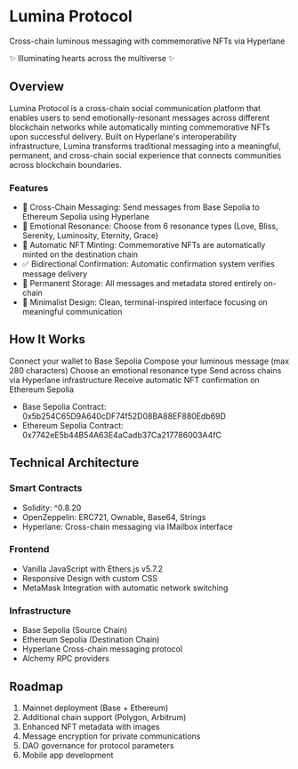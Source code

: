 # Lumina Protocol
Cross-chain luminous messaging with commemorative NFTs via Hyperlane

✨ Illuminating hearts across the multiverse ✨

## Overview
Lumina Protocol is a cross-chain social communication platform that enables users to send emotionally-resonant messages across different blockchain networks while automatically minting commemorative NFTs upon successful delivery. Built on Hyperlane's interoperability infrastructure, Lumina transforms traditional messaging into a meaningful, permanent, and cross-chain social experience that connects communities across blockchain boundaries.

### Features

- 🌉 Cross-Chain Messaging: Send messages from Base Sepolia to Ethereum Sepolia using Hyperlane
- 💫 Emotional Resonance: Choose from 6 resonance types (Love, Bliss, Serenity, Luminosity, Eternity, Grace)
- 🎨 Automatic NFT Minting: Commemorative NFTs are automatically minted on the destination chain
- ✅ Bidirectional Confirmation: Automatic confirmation system verifies message delivery
- 🔗 Permanent Storage: All messages and metadata stored entirely on-chain
- 🖤 Minimalist Design: Clean, terminal-inspired interface focusing on meaningful communication

## How It Works

Connect your wallet to Base Sepolia
Compose your luminous message (max 280 characters)
Choose an emotional resonance type
Send across chains via Hyperlane infrastructure
Receive automatic NFT confirmation on Ethereum Sepolia

- Base Sepolia Contract: 0x5b254C65D9A640cDF74f52D08BA88EF880Edb69D
- Ethereum Sepolia Contract: 0x7742eE5b44B54A63E4aCadb37Ca217786003A4fC

## Technical Architecture
### Smart Contracts
- Solidity: ^0.8.20
- OpenZeppelin: ERC721, Ownable, Base64, Strings
- Hyperlane: Cross-chain messaging via IMailbox interface

### Frontend
- Vanilla JavaScript with Ethers.js v5.7.2
- Responsive Design with custom CSS
- MetaMask Integration with automatic network switching

### Infrastructure
- Base Sepolia (Source Chain)
- Ethereum Sepolia (Destination Chain)
- Hyperlane Cross-chain messaging protocol
- Alchemy RPC providers

## Roadmap

1. Mainnet deployment (Base + Ethereum)
2. Additional chain support (Polygon, Arbitrum)
3. Enhanced NFT metadata with images
4. Message encryption for private communications
5. DAO governance for protocol parameters
6. Mobile app development
